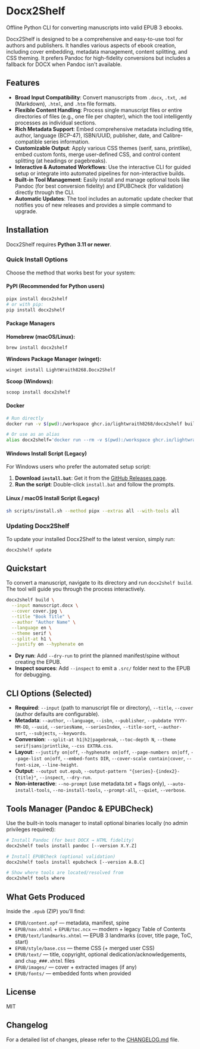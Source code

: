 # Docx2Shelf

Offline Python CLI for converting manuscripts into valid EPUB 3 ebooks.

Docx2Shelf is designed to be a comprehensive and easy-to-use tool for authors and publishers. It handles various aspects of ebook creation, including cover embedding, metadata management, content splitting, and CSS theming. It prefers Pandoc for high-fidelity conversions but includes a fallback for DOCX when Pandoc isn't available.

## Features

-   **Broad Input Compatibility**: Convert manuscripts from `.docx`, `.txt`, `.md` (Markdown), `.html`, and `.htm` file formats.
-   **Flexible Content Handling**: Process single manuscript files or entire directories of files (e.g., one file per chapter), which the tool intelligently processes as individual sections.
-   **Rich Metadata Support**: Embed comprehensive metadata including title, author, language (BCP-47), ISBN/UUID, publisher, date, and Calibre-compatible series information.
-   **Customizable Output**: Apply various CSS themes (serif, sans, printlike), embed custom fonts, merge user-defined CSS, and control content splitting (at headings or pagebreaks).
-   **Interactive & Automated Workflows**: Use the interactive CLI for guided setup or integrate into automated pipelines for non-interactive builds.
-   **Built-in Tool Management**: Easily install and manage optional tools like Pandoc (for best conversion fidelity) and EPUBCheck (for validation) directly through the CLI.
-   **Automatic Updates**: The tool includes an automatic update checker that notifies you of new releases and provides a simple command to upgrade.

## Installation

Docx2Shelf requires **Python 3.11 or newer**.

### Quick Install Options

Choose the method that works best for your system:

#### PyPI (Recommended for Python users)
```bash
pipx install docx2shelf
# or with pip:
pip install docx2shelf
```

#### Package Managers

**Homebrew (macOS/Linux):**
```bash
brew install docx2shelf
```

**Windows Package Manager (winget):**
```bash
winget install LightWraith8268.Docx2Shelf
```

**Scoop (Windows):**
```bash
scoop install docx2shelf
```

#### Docker
```bash
# Run directly
docker run -v $(pwd):/workspace ghcr.io/lightwraith8268/docx2shelf build --input manuscript.docx --title "My Book" --author "Author"

# Or use as an alias
alias docx2shelf='docker run --rm -v $(pwd):/workspace ghcr.io/lightwraith8268/docx2shelf'
```

#### Windows Install Script (Legacy)

For Windows users who prefer the automated setup script:

1.  **Download `install.bat`**: Get it from the [GitHub Releases page](https://github.com/LightWraith8268/Docx2Shelf/releases).
2.  **Run the script**: Double-click `install.bat` and follow the prompts.

#### Linux / macOS Install Script (Legacy)

```bash
sh scripts/install.sh --method pipx --extras all --with-tools all
```

### Updating Docx2Shelf

To update your installed Docx2Shelf to the latest version, simply run:

```bash
docx2shelf update
```

## Quickstart

To convert a manuscript, navigate to its directory and run `docx2shelf build`. The tool will guide you through the process interactively.

```bash
docx2shelf build \
  --input manuscript.docx \
  --cover cover.jpg \
  --title "Book Title" \
  --author "Author Name" \
  --language en \
  --theme serif \
  --split-at h1 \
  --justify on --hyphenate on
```

-   **Dry run**: Add `--dry-run` to print the planned manifest/spine without creating the EPUB.
-   **Inspect sources**: Add `--inspect` to emit a `.src/` folder next to the EPUB for debugging.

## CLI Options (Selected)

-   **Required**: `--input` (path to manuscript file or directory), `--title`, `--cover` (author defaults are configurable).
-   **Metadata**: `--author`, `--language`, `--isbn`, `--publisher`, `--pubdate YYYY-MM-DD`, `--uuid`, `--seriesName`, `--seriesIndex`, `--title-sort`, `--author-sort`, `--subjects`, `--keywords`.
-   **Conversion**: `--split-at h1|h2|pagebreak`, `--toc-depth N`, `--theme serif|sans|printlike`, `--css EXTRA.css`.
-   **Layout**: `--justify on|off`, `--hyphenate on|off`, `--page-numbers on|off`, `--page-list on|off`, `--embed-fonts DIR`, `--cover-scale contain|cover`, `--font-size`, `--line-height`.
-   **Output**: `--output out.epub`, `--output-pattern "{series}-{index2}-{title}"`, `--inspect`, `--dry-run`.
-   **Non-interactive**: `--no-prompt` (use metadata.txt + flags only), `--auto-install-tools`, `--no-install-tools`, `--prompt-all`, `--quiet`, `--verbose`.

## Tools Manager (Pandoc & EPUBCheck)

Use the built-in tools manager to install optional binaries locally (no admin privileges required):

```bash
# Install Pandoc (for best DOCX → HTML fidelity)
docx2shelf tools install pandoc [--version X.Y.Z]

# Install EPUBCheck (optional validation)
docx2shelf tools install epubcheck [--version A.B.C]

# Show where tools are located/resolved from
docx2shelf tools where
```

## What Gets Produced

Inside the `.epub` (ZIP) you’ll find:

-   `EPUB/content.opf` — metadata, manifest, spine
-   `EPUB/nav.xhtml` + `EPUB/toc.ncx` — modern + legacy Table of Contents
-   `EPUB/text/landmarks.xhtml` — EPUB 3 landmarks (cover, title page, ToC, start)
-   `EPUB/style/base.css` — theme CSS (+ merged user CSS)
-   `EPUB/text/` — title, copyright, optional dedication/acknowledgements, and `chap_###.xhtml` files
-   `EPUB/images/` — cover + extracted images (if any)
-   `EPUB/fonts/` — embedded fonts when provided

## License

MIT

## Changelog

For a detailed list of changes, please refer to the [CHANGELOG.md](CHANGELOG.md) file.